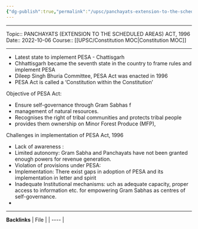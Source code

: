 ```yaml
---
{"dg-publish":true,"permalink":"/upsc/panchayats-extension-to-the-scheduled-areas-act-1996/"}
---
```


----
Topic:: PANCHAYATS (EXTENSION TO THE SCHEDULED AREAS) ACT, 1996
Date:: 2022-10-06
Course:: [[UPSC/Constitution MOC\|Constitution MOC]] 

----
- Latest state to implement PESA - Chattisgarh
- Chhattisgarh became the seventh state in the country to frame rules and implement PESA
- Dileep Singh Bhuria Committee, PESA Act was enacted in 1996
- PESA Act is called a ‘Constitution within the Constitution’



Objective of PESA Act: 
- Ensure self-governance through Gram Sabhas f
- management of natural resources.
- Recognises the right of tribal communities and protects tribal people
- provides them ownership on Minor Forest Produce (MFP),


Challenges in implementation of PESA Act, 1996
- Lack of awareness : 
- Limited autonomy: Gram Sabha and Panchayats have not been granted enough powers for revenue generation.
- Violation of provisions under PESA: 
- Implementation: There exist gaps in adoption of PESA and its implementation in letter and spirit
- Inadequate Institutional mechanisms: uch as adequate capacity, proper access to information etc. for empowering Gram Sabhas as centres of self-governance.
- 


---
**Backlinks**
| File |
| ---- |



